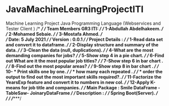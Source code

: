 # JavaMachineLearningProjectITI
Machine Learning Project Java Programming Language (Webservices and  Tester Client ) 
/*	*********************************************************************************/
/* 	Team Members GR3 ITI:							  						                                */
/* 				1-Abdullah Abdelhakeem.											                             	*/
/* 				2-Mohamed Sebaie.													                                */
/* 				3-Mostafa Ahmed.													                                */	
/*	Date: 5 July 2021																                                */
/*	Version : 0.0.1																	                                */
/* 	Project Details :																                                */
/* 			1-Read data set and convert it to dataframe.							                  */
/* 			2-Display structure and summary of the data.							                  */
/* 			3-Clean the data (null, duplications).									                    */
/* 			4-What are the most demanding companies for jobs?						                */
/* 			5-Show step 4 in a pie chart.											                          */
/* 			6-Find out What are it the most popular job titles? 					              */
/* 			7-Show step 6 in bar chart .											                          */
/* 			8-Find out the most popular areas?										                      */
/* 			9-Show step 8 in bar chart .											                          */
/* 			10- * Print skills one by one.											                        */
/* 				* how many each repeated .											                          */
/* 				* order the output to find out the most important skills required?.	      */
/* 			11-Factorize the YearsExp feature and convert it to numbers in new col.     */
/* 			12-Apply K-means for job title and companies.	                              */
/* 	Main Package : Smile DataFrame - TableSaw- JoinaryDataFrame                     */
/* 	Description :																	                                  */
/* 				Spring Boot(Server). 												                              */	
/* 																					                                        */
/************************************************************************************/
